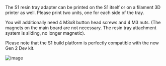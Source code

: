 The S1 resin tray adapter can be printed on the S1 itself or on a filament 3D printer as well.
Please print two units, one for each side of the tray.

You will additionally need 4 M3x8 button head screws and 4 M3 nuts. (The magnets on the main board are not necessary. The resin tray attachment system is sliding, no longer magnetic).

Please note that the S1 build platform is perfectly compatible with the new Gen 2 Dev kit.

![image](https://github.com/Lite3DP/Lite3DP-Gen-2/assets/70020406/e6a357fd-177b-4b56-9936-de44ea85d2b7)
